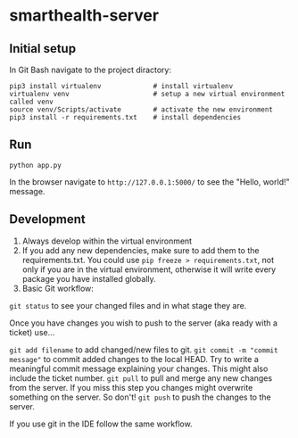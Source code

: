 # smarthealth-server

## Initial setup

In Git Bash navigate to the project diractory:

```
pip3 install virtualenv             # install virtualenv
virtualenv venv                     # setup a new virtual environment called venv
source venv/Scripts/activate        # activate the new environment
pip3 install -r requirements.txt    # install dependencies
```


## Run 

```
python app.py
```

In the browser navigate to `http://127.0.0.1:5000/` to see the "Hello, world!" message.


## Development

1. Always develop within the virtual environment
2. If you add any new dependencies, make sure to add them to the requirements.txt. You could use `pip freeze > requirements.txt`, not only if you are in the virtual environment, otherwise it will write every package you have installed globally.
3. Basic Git workflow:

 `git status` to see your changed files and in what stage they are.

 Once you have changes you wish to push to the server (aka ready with a ticket) use...

 `git add filename` to add changed/new files to git.
 `git commit -m "commit message"` to commit added changes to the local HEAD. Try to write a meaningful commit message explaining your changes. This might also include the ticket number.
 `git pull` to pull and merge any new changes from the server. If you miss this step you changes might overwrite something on the server. So don't!
 `git push` to push the changes to the server.

 If you use git in the IDE follow the same workflow.